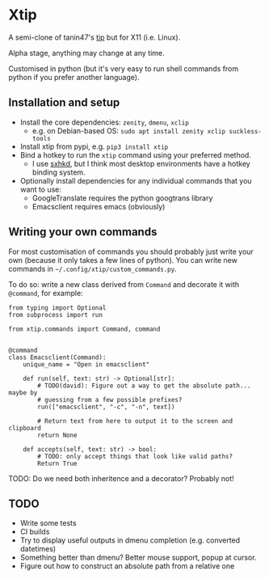 # Xtip

A semi-clone of tanin47's [tip](https://github.com/tanin47/tip) but for X11 (i.e. Linux).

Alpha stage, anything may change at any time.

Customised in python (but it's very easy to run shell commands from python if
you prefer another language).


## Installation and setup

* Install the core dependencies: `zenity`, `dmenu`, `xclip`
  * e.g. on Debian-based OS: `sudo apt install zenity xclip suckless-tools`
* Install xtip from pypi, e.g. `pip3 install xtip`
* Bind a hotkey to run the `xtip` command using your preferred method.
  * I use [sxhkd](https://github.com/baskerville/sxhkd), but I think most
  desktop environments have a hotkey binding system.
* Optionally install dependencies for any individual commands that you want to use:
  * GoogleTranslate requires the python googtrans library
  * Emacsclient requires emacs (obviously)


## Writing your own commands


For most customisation of commands you should probably just write your own
(because it only takes a few lines of python). You can write new commands in
`~/.config/xtip/custom_commands.py`.

To do so: write a new class derived from `Command` and decorate it with
`@command`, for example:


```
from typing import Optional
from subprocess import run

from xtip.commands import Command, command


@command
class Emacsclient(Command):
    unique_name = "Open in emacsclient"

    def run(self, text: str) -> Optional[str]:
        # TODO(david): Figure out a way to get the absolute path... maybe by
        # guessing from a few possible prefixes?
        run(["emacsclient", "-c", "-n", text])

        # Return text from here to output it to the screen and clipboard
        return None

    def accepts(self, text: str) -> bool:
        # TODO: only accept things that look like valid paths?
        Return True
```

TODO: Do we need both inheritence and a decorator? Probably not!


## TODO

* Write some tests
* CI builds
* Try to display useful outputs in dmenu completion (e.g. converted datetimes)
* Something better than dmenu? Better mouse support, popup at cursor.
* Figure out how to construct an absolute path from a relative one
